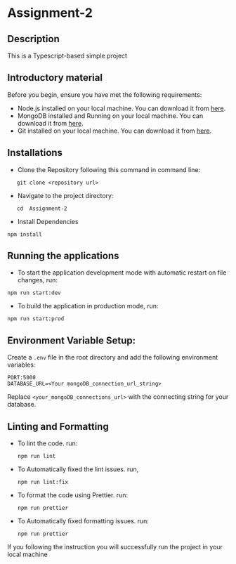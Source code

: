# Assignment-2

## Description

<P>This is a Typescript-based simple project</p>

## Introductory material

Before you begin, ensure you have met the following requirements:

- Node.js installed on your local machine. You can download it from [here](https://nodejs.org/).
- MongoDB installed and Running on your local machine. You can download it from [here](https://www.mongodb.com/try/download/community).
- Git installed on your local machine. You can download it from [here](https://git-scm.com/).

## Installations

- Clone the Repository following this command in command line:

```
   git clone <repository url>
```

- Navigate to the project directory:

```
   cd  Assignment-2
```

- Install Dependencies

```
npm install
```

## Running the applications

- To start the application development mode with automatic restart on file changes, run:

```
npm run start:dev
```

- To build the application in production mode, run:

```
npm run start:prod
```

## Environment Variable Setup:

Create a `.env` file in the root directory and add the following environment variables:

```
PORT:5000
DATABASE_URL=<Your mongoDB_connection_url_string>
```

Replace `<your_mongoDB_connections_url>` with the connecting string for your database.

## Linting and Formatting

- To lint the code. run: <br>
  ```
  npm run lint
  ```
- To Automatically fixed the lint issues. run, <br>
  ```
  npm run lint:fix
  ```
- To format the code using Prettier. run: <br>
  ```
  npm run prettier
  ```
- To Automatically fixed formatting issues. run: <br>
  ```
  npm run prettier
  ```

If you following the instruction you will successfully run the project in your local machine
